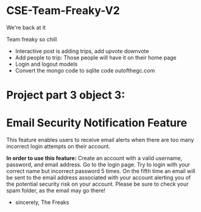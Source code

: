 # CSE-Team-Freaky-V2
We're back at it

Team freaky so chill

* Interactive post is adding trips, add upvote downvote
* Add people to trip: Those people will have it on their home page
* Login and logout models
* Convert the mongo code to sqlite code
outofthegc.com
# Project part 3 object 3:
# Email Security Notification Feature

This feature enables users to receive email alerts when there are too many incorrect login attempts on their account.


**In order to use this feature:**
Create an account with a valid username, password, and email address. Go to the login page. Try to login with your correct name but incorrect password 5 times. On the fifth time an email will be sent to the email address associated with your account alerting you of the potential security risk on your account. Please be sure to check your spam folder, as the email may go there!

- sincerely, The Freaks

